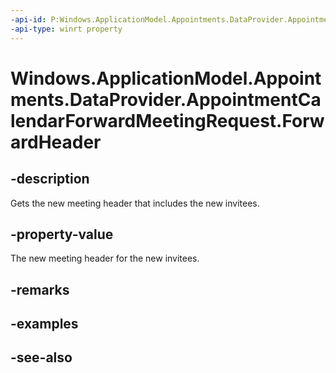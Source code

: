 ```yaml
---
-api-id: P:Windows.ApplicationModel.Appointments.DataProvider.AppointmentCalendarForwardMeetingRequest.ForwardHeader
-api-type: winrt property
---
```


<!-- Property syntax
public string ForwardHeader { get; }
-->

# Windows.ApplicationModel.Appointments.DataProvider.AppointmentCalendarForwardMeetingRequest.ForwardHeader

## -description
Gets the new meeting header that includes the new invitees.

## -property-value
The new meeting header for the new invitees.

## -remarks

## -examples

## -see-also
